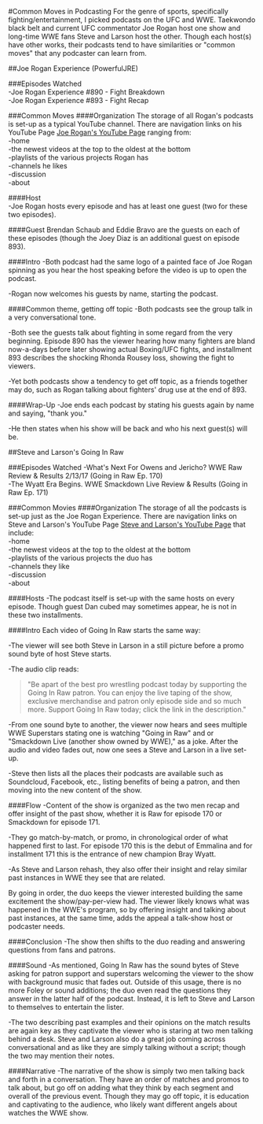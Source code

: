 #Common Moves in Podcasting
For the genre of sports, specifically fighting/entertainment, I picked podcasts on the UFC and WWE. Taekwondo black belt and current UFC commentator Joe Rogan host one show and long-time WWE fans Steve and Larson host the other. Though each host(s) have other works, their podcasts tend to have  similarities or "common moves" that any podcaster can learn from.

##Joe Rogan Experience (PowerfulJRE)

###Episodes Watched  
-Joe Rogan Experience #890 - Fight Breakdown  
-Joe Rogan Experience #893 - Fight Recap  

###Common Moves
####Organization
The storage of all Rogan's podcasts is set-up as a typical YouTube channel. There are navigation links on his YouTube Page [Joe Rogan's YouTube Page](https://www.youtube.com/user/PowerfulJRE) ranging from:  
-home  
-the newest videos at the top to the oldest at the bottom  
-playlists of the various projects Rogan has  
-channels he likes  
-discussion  
-about  

####Host  
-Joe Rogan hosts every episode and has at least one guest (two for these two episodes).

####Guest
Brendan Schaub and Eddie Bravo are the guests on each of these episodes (though the Joey Diaz is an additional guest on episode 893).

####Intro
-Both podcast had the same logo of a painted face of Joe Rogan spinning as you hear the host speaking before the video is up to open the podcast.  

-Rogan now welcomes his guests by name, starting the podcast.

####Common theme, getting off topic
-Both podcasts see the group talk in a very conversational tone.

-Both see the guests talk about fighting in some regard from the very beginning. Episode 890 has the viewer hearing how many fighters are bland now-a-days before later showing actual Boxing/UFC fights, and installment 893 describes the shocking Rhonda Rousey loss, showing the fight to viewers.  

-Yet both podcasts show a tendency to get off topic, as a friends together may do, such as Rogan talking about fighters' drug use at the end of 893.

####Wrap-Up
-Joe ends each podcast by stating his guests again by name and saying, "thank you."

-He then states when his show will be back and who his next guest(s) will be.

##Steve and Larson's Going In Raw

###Episodes Watched
-What's Next For Owens and Jericho? WWE Raw Review & Results 2/13/17 (Going in Raw Ep. 170)  
-The Wyatt Era Begins. WWE Smackdown Live Review & Results (Going in Raw Ep. 171)

###Common Movies
####Organization
The storage of all the podcasts is set-up just as the Joe Rogan Experience. There are navigation links on Steve and Larson's YouTube Page [Steve and Larson's YouTube Page](https://www.youtube.com/user/SteveAndLarson) that include:     
-home  
-the newest videos at the top to the oldest at the bottom  
-playlists of the various projects the duo has  
-channels they like   
-discussion  
-about

####Hosts
-The podcast itself is set-up with the same hosts on every episode. Though guest Dan cubed may sometimes appear, he is not in these two installments.  

####Intro
Each video of Going In Raw starts the same way:  

-The viewer will see both Steve in Larson in a still picture before a promo sound byte of host Steve starts.   

-The audio clip reads:
>"Be apart of the best pro wrestling podcast today by supporting the Going In Raw patron. You can enjoy the live taping of the show, exclusive merchandise and patron only episode side and so much more. Support Going In Raw today; click the link in the description."  

-From one sound byte to another, the viewer now hears and sees multiple WWE Superstars stating one is watching "Going in Raw" and or "Smackdown Live (another show owned by WWE)," as a joke. After the audio and video fades out, now one sees a Steve and Larson in a live set-up.  

-Steve then lists all the places their podcasts are available such as Soundcloud, Facebook, etc., listing benefits of being a patron, and then moving into the new content of the show.

####Flow
-Content of the show is organized as the two men recap and offer insight of the past show, whether it is Raw for episode 170 or Smackdown for episode 171.  

-They go match-by-match, or promo, in chronological order of what happened first to last.  For episode 170 this is the debut of Emmalina and for installment 171 this is the entrance of new champion Bray Wyatt.

-As Steve and Larson rehash, they also offer their insight and relay similar past instances in WWE they see that are related.

By going in order, the duo keeps the viewer interested building the same excitement the show/pay-per-view had. The viewer likely knows what was happened in the WWE's program, so by offering insight and talking about past instances, at the same time, adds the appeal a talk-show host or podcaster needs.  

####Conclusion
-The show then shifts to the duo reading and answering questions from fans and patrons.

####Sound
-As mentioned, Going In Raw has the sound bytes of Steve asking for patron support and superstars welcoming the viewer to the show with background music that fades out. Outside of this usage, there is no more Foley or sound additions; the duo even read the questions they answer in the latter half of the podcast. Instead, it is left to Steve and Larson to themselves to entertain the lister.

-The two describing past examples and their opinions on the match results are again key as they captivate the viewer who is staring at two men talking behind a desk. Steve and Larson also do a great job coming across conversational and as like they are simply talking without a script; though the two may mention their notes.

####Narrative
-The narrative of the show is simply two men talking back and forth in a conversation. They have an order of matches and promos to talk about, but go off on adding what they think by each segment and overall of the previous event. Though they may go off topic, it is education and captivating to the audience, who likely want different angels about watches the WWE show.
